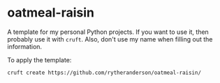 # oatmeal-raisin

A template for my personal Python projects. If you want to use it, then probably
use it with `cruft`. Also, don't use my name when filling out the information.

To apply the template:
```
cruft create https://github.com/rytheranderson/oatmeal-raisin/
```

